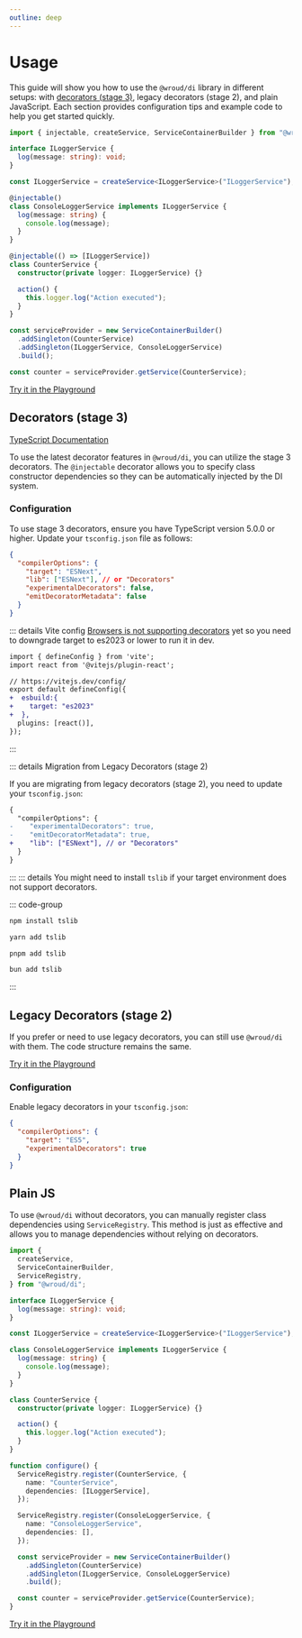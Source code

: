 ```yaml
---
outline: deep
---
```


# Usage

This guide will show you how to use the `@wroud/di` library in different setups: with [decorators (stage 3)](https://github.com/tc39/proposal-decorators), legacy decorators (stage 2), and plain JavaScript. Each section provides configuration tips and example code to help you get started quickly.

```ts twoslash
import { injectable, createService, ServiceContainerBuilder } from "@wroud/di";

interface ILoggerService {
  log(message: string): void;
}

const ILoggerService = createService<ILoggerService>("ILoggerService");

@injectable()
class ConsoleLoggerService implements ILoggerService {
  log(message: string) {
    console.log(message);
  }
}

@injectable(() => [ILoggerService])
class CounterService {
  constructor(private logger: ILoggerService) {}

  action() {
    this.logger.log("Action executed");
  }
}

const serviceProvider = new ServiceContainerBuilder()
  .addSingleton(CounterService)
  .addSingleton(ILoggerService, ConsoleLoggerService)
  .build();

const counter = serviceProvider.getService(CounterService);
```

[Try it in the Playground](https://stackblitz.com/edit/wroud-di-decorators?file=src%2Fcounter.ts)

## Decorators (stage 3)

[TypeScript Documentation](https://devblogs.microsoft.com/typescript/announcing-typescript-5-0/#decorators)

To use the latest decorator features in `@wroud/di`, you can utilize the stage 3 decorators. The `@injectable` decorator allows you to specify class constructor dependencies so they can be automatically injected by the DI system.

### Configuration

To use stage 3 decorators, ensure you have TypeScript version 5.0.0 or higher. Update your `tsconfig.json` file as follows:

```json
{
  "compilerOptions": {
    "target": "ESNext",
    "lib": ["ESNext"], // or "Decorators"
    "experimentalDecorators": false,
    "emitDecoratorMetadata": false
  }
}
```

::: details Vite config
[Browsers is not supporting decorators](https://caniuse.com/decorators) yet so you need to downgrade target to es2023 or lower to run it in dev.

```diff
import { defineConfig } from 'vite';
import react from '@vitejs/plugin-react';

// https://vitejs.dev/config/
export default defineConfig({
+  esbuild:{
+    target: "es2023"
+  },
  plugins: [react()],
});

```

:::

::: details Migration from Legacy Decorators (stage 2)

If you are migrating from legacy decorators (stage 2), you need to update your `tsconfig.json`:

```diff
{
  "compilerOptions": {
-    "experimentalDecorators": true,
-    "emitDecoratorMetadata": true,
+    "lib": ["ESNext"], // or "Decorators"
  }
}
```

:::
::: details You might need to install `tslib` if your target environment does not support decorators.

::: code-group

```sh [npm]
npm install tslib
```

```sh [yarn]
yarn add tslib
```

```sh [pnpm]
pnpm add tslib
```

```sh [bun]
bun add tslib
```

:::

## Legacy Decorators (stage 2)

If you prefer or need to use legacy decorators, you can still use `@wroud/di` with them. The code structure remains the same.

[Try it in the Playground](https://stackblitz.com/edit/wroud-di-legacy-decorators?file=src%2Fcounter.ts)

### Configuration

Enable legacy decorators in your `tsconfig.json`:

```json [tsconfig.json]
{
  "compilerOptions": {
    "target": "ES5",
    "experimentalDecorators": true
  }
}
```

## Plain JS

To use `@wroud/di` without decorators, you can manually register class dependencies using `ServiceRegistry`. This method is just as effective and allows you to manage dependencies without relying on decorators.

```ts twoslash
import {
  createService,
  ServiceContainerBuilder,
  ServiceRegistry,
} from "@wroud/di";

interface ILoggerService {
  log(message: string): void;
}

const ILoggerService = createService<ILoggerService>("ILoggerService");

class ConsoleLoggerService implements ILoggerService {
  log(message: string) {
    console.log(message);
  }
}

class CounterService {
  constructor(private logger: ILoggerService) {}

  action() {
    this.logger.log("Action executed");
  }
}

function configure() {
  ServiceRegistry.register(CounterService, {
    name: "CounterService",
    dependencies: [ILoggerService],
  });

  ServiceRegistry.register(ConsoleLoggerService, {
    name: "ConsoleLoggerService",
    dependencies: [],
  });

  const serviceProvider = new ServiceContainerBuilder()
    .addSingleton(CounterService)
    .addSingleton(ILoggerService, ConsoleLoggerService)
    .build();

  const counter = serviceProvider.getService(CounterService);
}
```

[Try it in the Playground](https://stackblitz.com/edit/wroud-di-no-decorators?file=src%2Fcounter.ts)
